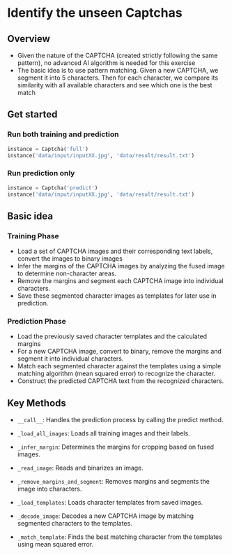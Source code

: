 # Identify the unseen Captchas 

## Overview 
- Given the nature of the CAPTCHA (created strictly following the same pattern), no advanced AI algorithm is needed for this exercise
- The basic idea is to use pattern matching. Given a new CAPTCHA, we segment it into 5 characters. Then for each character, we compare its similarity with all available characters and see which one is the best match 

## Get started 

### Run both training and prediction 
```Python
instance = Captcha('full')
instance('data/input/inputXX.jpg', 'data/result/result.txt')
```

### Run prediction only 
```Python
instance = Captcha('predict')
instance('data/input/inputXX.jpg', 'data/result/result.txt')
```

## Basic idea 

### Training Phase

- Load a set of CAPTCHA images and their corresponding text labels, convert the images to binary images
- Infer the margins of the CAPTCHA images by analyzing the fused image to determine non-character areas.
- Remove the margins and segment each CAPTCHA image into individual characters.
- Save these segmented character images as templates for later use in prediction.

### Prediction Phase

- Load the previously saved character templates and the calculated margins
- For a new CAPTCHA image, convert to binary, remove the margins and segment it into individual characters.
- Match each segmented character against the templates using a simple matching algorithm (mean squared error) to recognize the character.
- Construct the predicted CAPTCHA text from the recognized characters.

## Key Methods

- `__call__`: Handles the prediction process by calling the predict method.

- `_load_all_images`: Loads all training images and their labels.

- `_infer_margin`: Determines the margins for cropping based on fused images.

- `_read_image`: Reads and binarizes an image.

- `_remove_margins_and_segment`: Removes margins and segments the image into characters.

- `_load_templates`: Loads character templates from saved images.

- `_decode_image`: Decodes a new CAPTCHA image by matching segmented characters to the templates.

- `_match_template`: Finds the best matching character from the templates using mean squared error.



